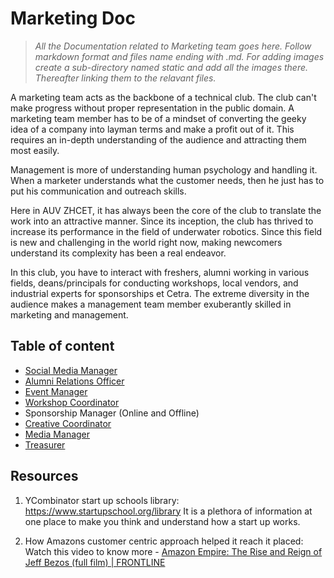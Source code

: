 # Marketing Doc

> _All the Documentation related to Marketing team goes here._
> _Follow markdown format and files name ending with .md. For adding images create a sub-directory named static and add all the images there. Thereafter linking them to the relavant files._

A marketing team acts as the backbone of a technical club. The club can't make progress without proper representation in the public domain. A marketing team member has to be of a mindset of converting the geeky idea of a company into layman terms and make a profit out of it. This requires an in-depth understanding of the audience and attracting them most easily.

Management is more of understanding human psychology and handling it. When a marketer understands what the customer needs, then he just has to put his communication and outreach skills.

Here in AUV ZHCET, it has always been the core of the club to translate the work into an attractive manner. Since its inception, the club has thrived to increase its performance in the field of underwater robotics. Since this field is new and challenging in the world right now, making newcomers understand its complexity has been a real endeavor.

In this club, you have to interact with freshers, alumni working in various fields, deans/principals for conducting workshops, local vendors, and industrial experts for sponsorships et Cetra. The extreme diversity in the audience makes a management team member exuberantly skilled in marketing and management.

## Table of content

- [Social Media Manager](Social_Media_Manager.md)
- [Alumni Relations Officer](alumni_relations.md)
- [Event Manager](event_Manager.md)
- [Workshop Coordinator](workshop_Coordinator.md)
- Sponsorship Manager (Online and Offline)
- [Creative Coordinator](creative_Coordinator.md)
- [Media Manager](media_Manager.md)
- [Treasurer](treasurer.md)

## Resources

1. YCombinator start up schools library: <https://www.startupschool.org/library>
It is a plethora of information at one place to make you think and understand how a start up works.

2. How Amazons customer centric approach helped it reach it placed: Watch this video to know more - [Amazon Empire: The Rise and Reign of Jeff Bezos (full film) | FRONTLINE](https://www.youtube.com/watch?v=RVVfJVj5z8s)
